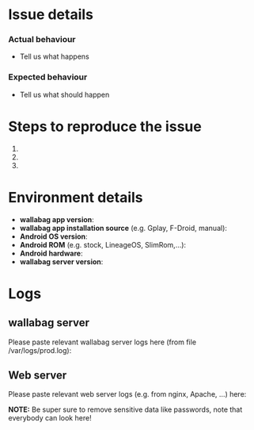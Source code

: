 # Issue details

### Actual behaviour
- Tell us what happens

### Expected behaviour
- Tell us what should happen

# Steps to reproduce the issue
1. 
2.
3. 

# Environment details
- **wallabag app version**: 
- **wallabag app installation source** (e.g. Gplay, F-Droid, manual): 
- **Android OS version**: 
- **Android ROM** (e.g. stock, LineageOS, SlimRom,…): 
- **Android hardware**: 
- **wallabag server version**: 


# Logs
## wallabag server
Please paste relevant wallabag server logs here (from file <wallabag>/var/logs/prod.log):


## Web server
Please paste relevant web server logs (e.g. from nginx, Apache, …) here:

**NOTE:** Be super sure to remove sensitive data like passwords, note that everybody can look here!

